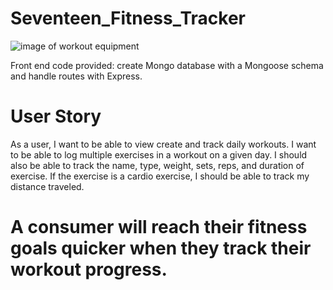 # Seventeen_Fitness_Tracker

![image of workout equipment](https://user-images.githubusercontent.com/55456375/79693602-c8f4a380-8228-11ea-89bc-b74b82bed985.png)

Front end code provided: create Mongo database with a Mongoose schema and handle routes with Express.

# User Story
As a user, I want to be able to view create and track daily workouts. I want to be able to log multiple exercises in a workout on a given day. I should also be able to track the name, type, weight, sets, reps, and duration of exercise. If the exercise is a cardio exercise, I should be able to track my distance traveled.

# A consumer will reach their fitness goals quicker when they track their workout progress.
